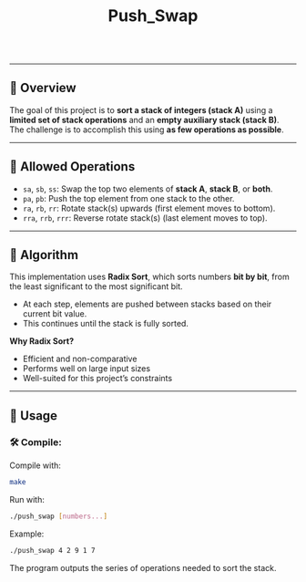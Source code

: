
<h1 align="center"> Push_Swap<br></h1>
<br>
<br>

---
## 📝 Overview

The goal of this project is to **sort a stack of integers (stack A)** using a **limited set of stack operations** and an **empty auxiliary stack (stack B)**.  
The challenge is to accomplish this using **as few operations as possible**.

---

## 🔧 Allowed Operations

- `sa`, `sb`, `ss`: Swap the top two elements of **stack A**, **stack B**, or **both**.
- `pa`, `pb`: Push the top element from one stack to the other.
- `ra`, `rb`, `rr`: Rotate stack(s) upwards (first element moves to bottom).
- `rra`, `rrb`, `rrr`: Reverse rotate stack(s) (last element moves to top).

---

## 🧠 Algorithm

This implementation uses **Radix Sort**, which sorts numbers **bit by bit**, from the least significant to the most significant bit.

- At each step, elements are pushed between stacks based on their current bit value.
- This continues until the stack is fully sorted.

**Why Radix Sort?**
- Efficient and non-comparative
- Performs well on large input sizes
- Well-suited for this project’s constraints

---

## 🚀 Usage

### 🛠 Compile:

Compile with:

```bash
make
```
Run with:
```bash
./push_swap [numbers...]
```

Example:
```bash
./push_swap 4 2 9 1 7
```

The program outputs the series of operations needed to sort the stack.
